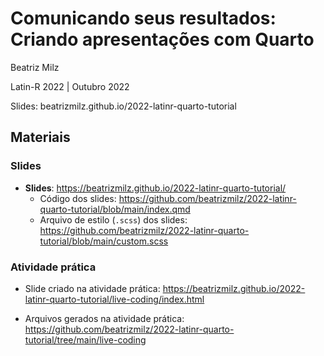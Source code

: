 
<!-- README.md is generated from README.Rmd. Please edit that file -->

# Comunicando seus resultados: Criando apresentações com Quarto

Beatriz Milz

Latin-R 2022 \| Outubro 2022

Slides: beatrizmilz.github.io/2022-latinr-quarto-tutorial

## Materiais

### Slides

-   **Slides**:
    <https://beatrizmilz.github.io/2022-latinr-quarto-tutorial/>
    -   Código dos slides:
        <https://github.com/beatrizmilz/2022-latinr-quarto-tutorial/blob/main/index.qmd>
    -   Arquivo de estilo (`.scss`) dos slides:
        <https://github.com/beatrizmilz/2022-latinr-quarto-tutorial/blob/main/custom.scss>

### Atividade prática

-   Slide criado na atividade prática:
    <https://beatrizmilz.github.io/2022-latinr-quarto-tutorial/live-coding/index.html>

-   Arquivos gerados na atividade prática:
    <https://github.com/beatrizmilz/2022-latinr-quarto-tutorial/tree/main/live-coding>

